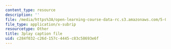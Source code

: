 ```yaml
---
content_type: resource
description: ''
file: /media/https%3A/open-learning-course-data-rc.s3.amazonaws.com/5-07sc-biological-chemistry-i-fall-2013/c284f032c26d157c4445c83c58693e6f_56vQ0S2eAjw.srt
file_type: application/x-subrip
resourcetype: Other
title: 3play caption file
uid: c284f032-c26d-157c-4445-c83c58693e6f
---
```

